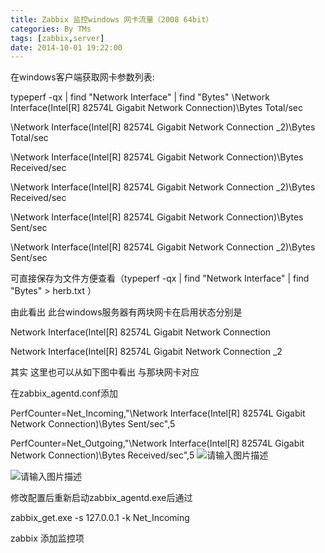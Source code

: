 ```yaml
---
title: Zabbix 监控windows 网卡流量（2008 64bit）
categories: By TMs
tags: [zabbix,server]
date: 2014-10-01 19:22:00
---
```


在windows客户端获取网卡参数列表:

typeperf -qx | find "Network Interface" | find "Bytes" 
\Network Interface(Intel[R] 82574L Gigabit Network Connection)\Bytes Total/sec

\Network Interface(Intel[R] 82574L Gigabit Network Connection _2)\Bytes Total/sec

\Network Interface(Intel[R] 82574L Gigabit Network Connection)\Bytes Received/sec

\Network Interface(Intel[R] 82574L Gigabit Network Connection _2)\Bytes Received/sec

\Network Interface(Intel[R] 82574L Gigabit Network Connection)\Bytes Sent/sec

\Network Interface(Intel[R] 82574L Gigabit Network Connection _2)\Bytes Sent/sec 

 

可直接保存为文件方便查看（typeperf -qx | find "Network Interface" | find "Bytes"  > herb.txt ）

由此看出 此台windows服务器有两块网卡在启用状态分别是

Network Interface(Intel[R] 82574L Gigabit Network Connection

Network Interface(Intel[R] 82574L Gigabit Network Connection _2

其实 这里也可以从如下图中看出 与那块网卡对应



在zabbix_agentd.conf添加

PerfCounter=Net_Incoming,"\Network Interface(Intel[R] 82574L Gigabit Network Connection)\Bytes Sent/sec",5

PerfCounter=Net_Outgoing,"\Network Interface(Intel[R] 82574L Gigabit Network Connection)\Bytes Received/sec",5
![请输入图片描述][1]
 
![请输入图片描述][2]
 

修改配置后重新启动zabbix_agentd.exe后通过

zabbix_get.exe -s 127.0.0.1 -k Net_Incoming

zabbix 添加监控项


  [1]: http://img1.ph.126.net/093vlrn26SceiR813D8p6w==/4914553093468279888.jpg
  [2]: http://adf
